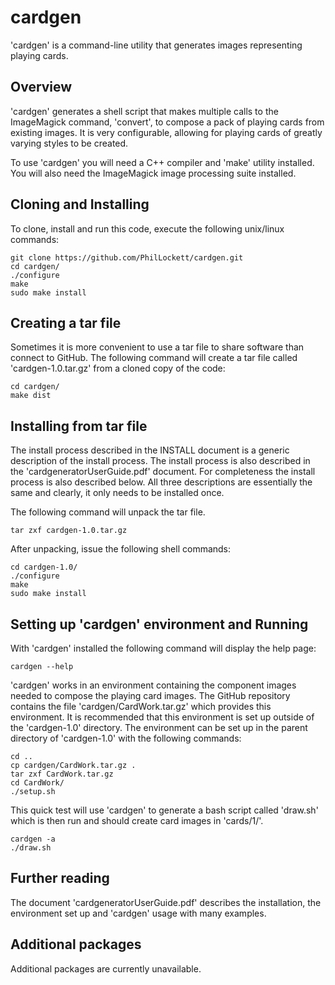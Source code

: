 # cardgen

'cardgen' is a command-line utility that generates images representing playing 
cards.

## Overview

'cardgen' generates a shell script that makes multiple calls to the 
ImageMagick command, 'convert', to compose a pack of playing cards from 
existing images. It is very configurable, allowing for playing cards of 
greatly varying styles to be created.

To use 'cardgen' you will need a C++ compiler and 'make' utility installed. 
You will also need the ImageMagick image processing suite installed.

## Cloning and Installing

To clone, install and run this code, execute the following unix/linux commands:

    git clone https://github.com/PhilLockett/cardgen.git
    cd cardgen/
    ./configure
    make
    sudo make install

## Creating a tar file

Sometimes it is more convenient to use a tar file to share software than 
connect to GitHub. The following command will create a tar file called 
'cardgen-1.0.tar.gz' from a cloned copy of the code:

    cd cardgen/
    make dist

## Installing from tar file

The install process described in the INSTALL document is a generic 
description of the install process. The install process is also described 
in the 'cardgeneratorUserGuide.pdf' document. For completeness the install 
process is also described below. All three descriptions are essentially the 
same and clearly, it only needs to be installed once.

The following command will unpack the tar file.

    tar zxf cardgen-1.0.tar.gz

After unpacking, issue the following shell commands:

    cd cardgen-1.0/
    ./configure
    make
    sudo make install

## Setting up 'cardgen' environment and Running

With 'cardgen' installed the following command will display the help page:

    cardgen --help

'cardgen' works in an environment containing the component images needed to 
compose the playing card images. The GitHub repository contains the file 
'cardgen/CardWork.tar.gz' which provides this environment. It is recommended 
that this environment is set up outside of the 'cardgen-1.0' directory. The 
environment can be set up in the parent directory of 'cardgen-1.0' with the 
following commands:

    cd ..
    cp cardgen/CardWork.tar.gz .
    tar zxf CardWork.tar.gz
    cd CardWork/
    ./setup.sh

This quick test will use 'cardgen' to generate a bash script called 'draw.sh' 
which is then run and should create card images in 'cards/1/'.

    cardgen -a
    ./draw.sh

## Further reading

The document 'cardgeneratorUserGuide.pdf' describes the installation, the 
environment set up and 'cardgen' usage with many examples.

## Additional packages

Additional packages are currently unavailable.
